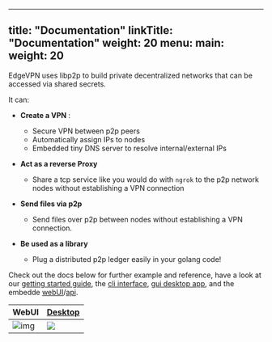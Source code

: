 
---
title: "Documentation"
linkTitle: "Documentation"
weight: 20
menu:
  main:
    weight: 20
---


EdgeVPN uses libp2p to build private decentralized networks that can be accessed via shared secrets.

It can:

- **Create a VPN** :  
  - Secure VPN between p2p peers
  - Automatically assign IPs to nodes
  - Embedded tiny DNS server to resolve internal/external IPs

- **Act as a reverse Proxy**
  - Share a tcp service like you would do with `ngrok` to the p2p network nodes without establishing a VPN connection

- **Send files via p2p**
  - Send files over p2p between nodes without establishing a VPN connection.

- **Be used as a library**
  - Plug a distributed p2p ledger easily in your golang code!

Check out the docs below for further example and reference, have a look at our [getting started guide](/getting-started), the [cli interface](/docs/getting-started/cli), [gui desktop app](/docs/getting-started/gui), and the embedde [webUI](/docs/getting-started/webui)/[api](/docs/getting-started/api).


| WebUI            | [Desktop](https://github.com/mudler/edgevpn-gui)                                          |
| ------------------------------------------------------------------------------- | ------------------------------------------------------------------------------------------------------ |
| ![img](https://user-images.githubusercontent.com/2420543/139602703-f04ac4cb-b949-498c-a23a-0ce8deb036f9.png) | ![](https://user-images.githubusercontent.com/2420543/147854909-a223a7c1-5caa-4e90-b0ac-0ae04dc0949d.png) |
